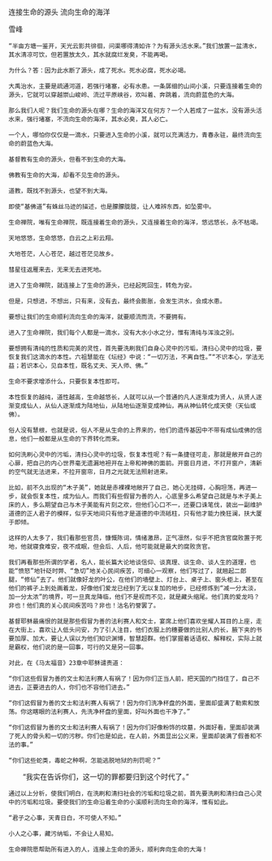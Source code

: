 连接生命的源头 流向生命的海洋

雪峰


    “半亩方塘一鉴开，天光云影共徘徊，问渠哪得清如许？为有源头活水来。”我们放置一盆清水，其水清凉可饮，但若置放太久，其水就腐烂发臭，不能再喝。

    为什么？答：因为此水断了源头，成了死水。死水必腐，死水必竭。

    大禹治水，主要是疏通河道，若强行堵塞，必有水患。一条孱细的山间小溪，只要连接着生命的源头，它就可以穿越崇山峻岭、流过平原峡谷，欢叫着、奔跳着，流向蔚蓝色的大海。

    那么我们人呢？我们生命的源头在哪？生命的海洋又在何方？一个人若成了一盆水，没有源头活水来，强行堵塞，不流向生命的海洋，其水必臭，其人必亡。

    一个人，哪怕你仅仅是一滴水，只要进入生命的小溪，就可以充满活力，青春永驻，最终流向生命的蔚蓝色大海。

    基督教有生命的源头，但看不到生命的大海。

    佛教有生命的大海，却看不见生命的源头。

    道教，既找不到源头，也望不到大海。

    即使“基佛道”有蛛丝马迹的描述，也是朦朦胧胧，让人难辨东西，如坠雾中。

    生命禅院，唯有生命禅院，既连接着生命的源头，又连接着生命的海洋，悠远悠长，永不枯竭。

    天地悠悠，生命悠悠，白云之上彩云翔。

    大地苍茫，人心苍茫，越过苍茫见故乡。

    彗星往返雁来去，无来无去进死地。

    进入了生命禅院，就连接上了生命的源头，已经起死回生，转危为安。

    但是，只想进，不想出，只有来，没有去，最终会膨胀，会发生洪水，会成水患。

    要想让我们的生命顺利流向生命的海洋，就要顺流而流，不要拥有。

    进入了生命禅院，我们每个人都是一滴水，没有大水小水之分，惟有清纯与浑浊之别。

    要想拥有清纯的性质和完美的灵性，首先要洗刷我们自身心灵中的污垢，清扫心灵中的垃圾，要恢复我们这滴水的本性。六祖慧能在《坛经》中说：“一切万法，不离自性。”“不识本心，学法无益；若识本心，见自本性，既名丈夫、天人师、佛。”

    生命不要求增添什么，只要恢复本性即可。

    本性恢复的越纯，道性越高，生命越悠长，人就可以从一个普通的凡人逐渐成为贤人，从贤人逐渐变成仙人，从仙人逐渐成为陆地仙，从陆地仙逐渐变成神仙，再从神仙转化成天使（天仙或佛）。

    俗人没有慧根，也就是说，俗人不是从生命的上界来的，他们的遗传基因中不带有成仙成佛的信息，他们一般都是从生命的下界转化而来。

    如何洗刷心灵中的污垢，清扫心灵中的垃圾，恢复本性呢？有一条捷径可走，那就是敞开自己的心扉，把自己的内心世界毫无遗漏地袒开在上帝和神佛的面前。开窗日月进，不打开窗户，清新的空气就无法进来，不拉开窗帘，日月之光就无法照射进来。

    比如，前不久出现的“木子美”，她就是赤裸裸地敞开了自己，她心无挂碍，心胸坦荡，再进一步，就会恢复本性，成为仙人。而我们有些假冒为善的人，心底里多么希望自己就是与木子美上床的人，多么期望自己与木子美能有片刻之欢，但他们心口不一，还要口诛笔伐，装出一副维护道德的正人君子的模样，似乎天地间只有他才是道德的中流砥柱，只有他才能力挽狂澜，扶大厦于即倾。

    这样的人太多了，我们看那些官员，慷慨陈词，情绪激昂，正气凛然，似乎不把贪官腐败置于死地，他就寝食难安，夜不成眠，但会后、人后，他可能就是最大的腐败贪官。

    我们再看那些所谓的学者，名人，能长篇大论地谈信仰、谈真理、谈生命、谈人生的道理，也能“愤怒”地针砭时弊、“急切”地关心民间疾苦，可细心一观察，他们写过了，就翘起二郎腿，“修仙”去了。他们就像好龙的叶公，在他们的墙壁上、灯台上、桌子上、窗头柜上，甚至在他们的裤子上到处画着龙，好像他们爱龙已经到了无以复加的地步，已经修炼到“减一分太淡，加一分太浓”的境界，可一旦真龙降临，他们不是视而不见，就是藏头缩尾。他们真的爱龙吗？非也！他们真的关心民间疾苦吗？非也！沽名钓誉罢了。

    基督耶稣最痛恨的就是那些假冒为善的法利赛人和文士，宴席上他们喜欢坐耀人耳目的上座，走在大街上，喜欢让人低头问安，为了引人注目，他们衣服上的穗要做的比别人的长，腋下夹的书要加厚、加大，要让人误以为他们知识渊博，智慧超群。他们掌握着话语权、解释权，实际上就是霸权，他们说的是一回事，可行的又是另一回事。

    对此，在《马太福音》23章中耶稣谴责道：

    “你们这些假冒为善的文士和法利赛人有祸了！因为你们正当人前，把天国的门挡住了，自己不进去，正要进去的人，你们也不容他们进去。”

    “你们这假冒为善的文士和法利赛人有祸了！因为你们洗净杯盘的外面，里面却盛满了勒索和放荡。你这瞎眼的法利赛人，先洗净杯盘的里面，好叫外面也干净了。”

    “你们这假冒为善的文士和法利赛人有祸了！因为你们好像粉饰的坟墓，外面好看，里面却装满了死人的骨头和一切的污秽。你们也是如此，在人前，外面显出公义来，里面却装满了假善和不法的事。”

    “你们这些蛇类，毒蛇之种啊，怎能逃脱地狱的刑罚呢？”

　　“我实在告诉你们，这一切的罪都要归到这个时代了。”

    通过以上分析，使我们明白，在洗刷和清扫社会的污垢和垃圾之前，首先要洗刷和清扫自己心灵中的污垢和垃圾。要使我们的生命沿着生命的小溪顺利流向生命的海洋，惟有如此。

    “君子之心事，天青日白，不可使人不知。”

    小人之心事，藏污纳垢，不会让人易知。

    生命禅院愿帮助所有进入的人，连接上生命的源头，顺利奔向生命的大海！



